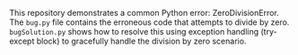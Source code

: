 This repository demonstrates a common Python error: ZeroDivisionError. The `bug.py` file contains the erroneous code that attempts to divide by zero.  `bugSolution.py` shows how to resolve this using exception handling (try-except block) to gracefully handle the division by zero scenario.